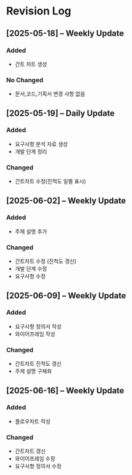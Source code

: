 # Revision Log

## [2025-05-18] – Weekly Update

### Added
  -  간트 차트 생성

### No Changed
  - 문서,코드,기획서 변경 사항 없음


## [2025-05-19] – Daily Update

### Added
  - 요구사항 분석 자료 생성
  - 개발 단계 정리

### Changed
- 간트차트 수정(진척도 일별 표시)


## [2025-06-02] – Weekly Update

### Added
- 주제 설명 추가

### Changed
- 간트차트 수정 (진척도 갱신)
- 개발 단계 수정 
- 요구사항 수정

## [2025-06-09] – Weekly Update

### Added
- 요구사항 정의서 작성
- 와이어프레임 작성

### Changed
- 간트차트 진척도 갱신
- 주제 설명 구체화

## [2025-06-16] – Weekly Update

### Added
- 플로우차트 작성

### Changed
- 간트차트 갱신
- 와이어프레임 수정
- 요구사항 정의서 수정



  
